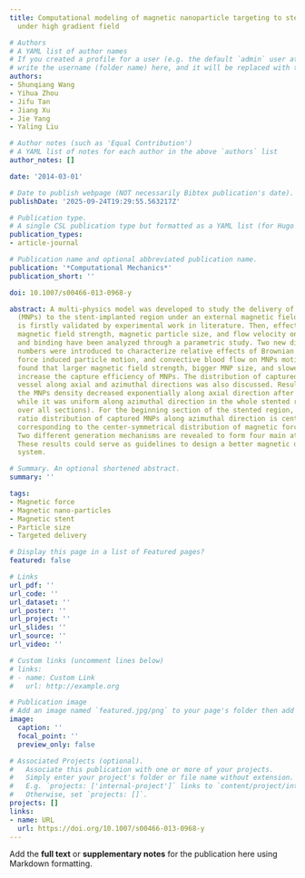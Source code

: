 ```yaml
---
title: Computational modeling of magnetic nanoparticle targeting to stent surface
  under high gradient field

# Authors
# A YAML list of author names
# If you created a profile for a user (e.g. the default `admin` user at `content/authors/admin/`), 
# write the username (folder name) here, and it will be replaced with their full name and linked to their profile.
authors:
- Shunqiang Wang
- Yihua Zhou
- Jifu Tan
- Jiang Xu
- Jie Yang
- Yaling Liu

# Author notes (such as 'Equal Contribution')
# A YAML list of notes for each author in the above `authors` list
author_notes: []

date: '2014-03-01'

# Date to publish webpage (NOT necessarily Bibtex publication's date).
publishDate: '2025-09-24T19:29:55.563217Z'

# Publication type.
# A single CSL publication type but formatted as a YAML list (for Hugo requirements).
publication_types:
- article-journal

# Publication name and optional abbreviated publication name.
publication: '*Computational Mechanics*'
publication_short: ''

doi: 10.1007/s00466-013-0968-y

abstract: A multi-physics model was developed to study the delivery of magnetic nanoparticles
  (MNPs) to the stent-implanted region under an external magnetic field. The model
  is firstly validated by experimental work in literature. Then, effects of external
  magnetic field strength, magnetic particle size, and flow velocity on MNPs’ targeting
  and binding have been analyzed through a parametric study. Two new dimensionless
  numbers were introduced to characterize relative effects of Brownian motion, magnetic
  force induced particle motion, and convective blood flow on MNPs motion. It was
  found that larger magnetic field strength, bigger MNP size, and slower flow velocity
  increase the capture efficiency of MNPs. The distribution of captured MNPs on the
  vessel along axial and azimuthal directions was also discussed. Results showed that
  the MNPs density decreased exponentially along axial direction after one-dose injection
  while it was uniform along azimuthal direction in the whole stented region (averaged
  over all sections). For the beginning section of the stented region, the density
  ratio distribution of captured MNPs along azimuthal direction is center-symmetrical,
  corresponding to the center-symmetrical distribution of magnetic force in that section.
  Two different generation mechanisms are revealed to form four main attraction regions.
  These results could serve as guidelines to design a better magnetic drug delivery
  system.

# Summary. An optional shortened abstract.
summary: ''

tags:
- Magnetic force
- Magnetic nano-particles
- Magnetic stent
- Particle size
- Targeted delivery

# Display this page in a list of Featured pages?
featured: false

# Links
url_pdf: ''
url_code: ''
url_dataset: ''
url_poster: ''
url_project: ''
url_slides: ''
url_source: ''
url_video: ''

# Custom links (uncomment lines below)
# links:
# - name: Custom Link
#   url: http://example.org

# Publication image
# Add an image named `featured.jpg/png` to your page's folder then add a caption below.
image:
  caption: ''
  focal_point: ''
  preview_only: false

# Associated Projects (optional).
#   Associate this publication with one or more of your projects.
#   Simply enter your project's folder or file name without extension.
#   E.g. `projects: ['internal-project']` links to `content/project/internal-project/index.md`.
#   Otherwise, set `projects: []`.
projects: []
links:
- name: URL
  url: https://doi.org/10.1007/s00466-013-0968-y
---
```


Add the **full text** or **supplementary notes** for the publication here using Markdown formatting.
